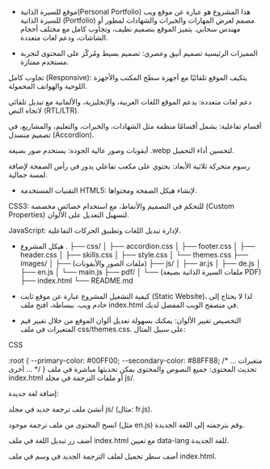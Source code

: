 - موقع للسيرة الذاتية(Personal Portfolio)
هذا المشروع هو عبارة عن موقع ويب للسيرة الذاتية (Portfolio) مصمم لعرض المهارات والخبرات والشهادات لمطور أو مهندس سحابي. يتميز الموقع بتصميم نظيف، وتجاوب كامل مع مختلف أحجام الشاشات، ودعم لغات متعددة.

- المميزات الرئيسية
تصميم أنيق وعصري: تصميم بسيط ومُركّز على المحتوى لتجربة مستخدم ممتازة.

تجاوب كامل (Responsive): يتكيف الموقع تلقائيًا مع أجهزة سطح المكتب والأجهزة اللوحية والهواتف المحمولة.

دعم لغات متعددة: يدعم الموقع اللغات العربية، والإنجليزية، والألمانية مع تبديل تلقائي لاتجاه النص (RTL/LTR).

أقسام تفاعلية: يشمل أقسامًا منظمة مثل الشهادات، والخبرات، والتعليم، والمشاريع، في تصميم منسدل (Accordion).

أيقونات وصور عالية الجودة: يستخدم صور بصيغة .webp لتحسين أداء التحميل.

رسوم متحركة ثلاثية الأبعاد: يحتوي على مكعب تفاعلي يدور في رأس الصفحة لإضافة لمسة جمالية.

- التقنيات المستخدمة
HTML5: لإنشاء هيكل الصفحة ومحتواها.

CSS3: للتحكم في التصميم والأنماط، مع استخدام خصائص مخصصة (Custom Properties) لتسهيل التعديل على الألوان.

JavaScript: لإدارة تبديل اللغات وتطبيق الحركات التفاعلية.

- هيكل المشروع
.
├── css/
│   ├── accordion.css
│   ├── footer.css
│   ├── header.css
│   ├── skills.css
│   ├── style.css
│   └── themes.css
├── images/
│   ├── (ملفات الصور والأيقونات)
├── js/
│   ├── ar.js
│   ├── de.js
│   ├── en.js
│   └── main.js
├── pdf/
│   └── (ملفات السيرة الذاتية بصيغة PDF)
├── index.html
└── README.md

- كيفية التشغيل
المشروع عبارة عن موقع ثابت (Static Website)، لذا لا يحتاج إلى خادم ويب.
ببساطة، افتح ملف index.html في متصفح الويب المفضل لديك.

- التخصيص
تغيير الألوان: يمكنك بسهولة تعديل ألوان الموقع من خلال تغيير قيم المتغيرات في ملف css/themes.css. على سبيل المثال:

CSS

:root {
  --primary-color: #00FF00;
  --secondary-color: #88FF88;
  /* ... متغيرات أخرى ... */
}
تحديث المحتوى: جميع النصوص والمحتوى يمكن تحديثها مباشرة في ملف index.html أو ملفات الترجمة في مجلد js/.

إضافة لغة جديدة:

أنشئ ملف ترجمة جديد في مجلد js/ (مثال: fr.js).

انسخ المحتوى من ملف ترجمة موجود (مثل en.js) وقم بترجمته إلى اللغة الجديدة.

أضف زر تبديل اللغة في ملف index.html مع تعيين data-lang للغة الجديدة.

أضف سطر تحميل لملف الترجمة الجديد في وسم <head> في ملف index.html.